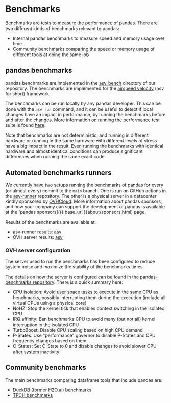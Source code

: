 # Benchmarks

Benchmarks are tests to measure the performance of pandas. There are two different
kinds of benchmarks relevant to pandas:

* Internal pandas benchmarks to measure speed and memory usage over time
* Community benchmarks comparing the speed or memory usage of different tools at
  doing the same job

## pandas benchmarks

pandas benchmarks are implemented in the [asv_bench](https://github.com/pandas-dev/pandas/tree/main/asv_bench)
directory of our repository. The benchmarks are implemented for the
[airspeed velocity](https://asv.readthedocs.io/en/latest/) (asv for short) framework.

The benchmarks can be run locally by any pandas developer. This can be done
with the `asv run` command, and it can be useful to detect if local changes have
an impact in performance, by running the benchmarks before and after the changes.
More information on running the performance test suite is found
[here](https://pandas.pydata.org/docs/dev/development/contributing_codebase.html#running-the-performance-test-suite).

Note that benchmarks are not deterministic, and running in different hardware or
running in the same hardware with different levels of stress have a big impact in
the result. Even running the benchmarks with identical hardware and almost identical
conditions can produce significant differences when running the same exact code.

## Automated benchmarks runners

We currently have two setups running the benchmarks of pandas for every
(or almost every) commit to the `main` branch. One is run on GitHub actions
in the [asv-runner](https://github.com/pandas-dev/asv-runner/) repository.
The other is a physical server in a datacenter
kindly sponsored by [OVHCloud](https://www.ovhcloud.com/). More information about
pandas sponsors, and how your company can support the development of pandas is
available at the [pandas sponsors]({{ base_url }}about/sponsors.html) page.

Results of the benchmarks are available at:

- asv-runner results: [asv](https://pandas-dev.github.io/asv-runner/)
- OVH server results: [asv](https://pandas.pydata.org/benchmarks/asv/)

### OVH server configuration

The server used to run the benchmarks has been configured to reduce system
noise and maximize the stability of the benchmarks times.

The details on how the server is configured can be found in the
[pandas-benchmarks repository](https://github.com/pandas-dev/pandas-benchmarks).
There is a quick summary here:

- CPU isolation: Avoid user space tasks to execute in the same CPU as benchmarks, possibly interrupting them during the execution (include all virtual CPUs using a physical core)
- NoHZ: Stop the kernel tick that enables context switching in the isolated CPU
- IRQ affinity: Ban benchmarks CPU to avoid many (but not all) kernel interruption in the isolated CPU
- TurboBoost: Disable CPU scaling based on high CPU demand
- P-States: Use "performance" governor to disable P-States and CPU frequency changes based on them
- C-States: Set C-State to 0 and disable changes to avoid slower CPU after system inactivity

## Community benchmarks

The main benchmarks comparing dataframe tools that include pandas are:

- [DuckDB (former H2O.ai) benchmarks](https://duckdblabs.github.io/db-benchmark/)
- [TPCH benchmarks](https://pola.rs/posts/benchmarks/)

